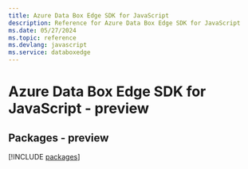 ```yaml
---
title: Azure Data Box Edge SDK for JavaScript
description: Reference for Azure Data Box Edge SDK for JavaScript
ms.date: 05/27/2024
ms.topic: reference
ms.devlang: javascript
ms.service: databoxedge
---
```

# Azure Data Box Edge SDK for JavaScript - preview
## Packages - preview
[!INCLUDE [packages](data-box-edge-index.md)]